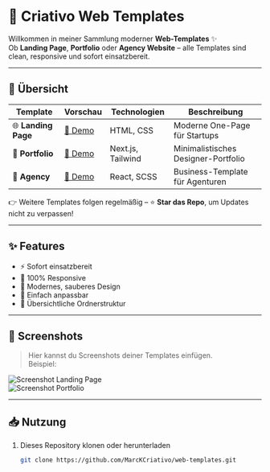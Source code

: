 # 🚀 Criativo Web Templates

Willkommen in meiner Sammlung moderner **Web-Templates** ✨  
Ob **Landing Page**, **Portfolio** oder **Agency Website** – alle Templates sind clean, responsive und sofort einsatzbereit.  

---

## 📂 Übersicht

| Template | Vorschau | Technologien | Beschreibung |
|----------|----------|--------------|--------------|
| 🌐 **Landing Page** | [🔗 Demo](https://deinlink.com/landing) | HTML, CSS | Moderne One-Page für Startups |
| 🎨 **Portfolio**   | [🔗 Demo](https://deinlink.com/portfolio) | Next.js, Tailwind | Minimalistisches Designer-Portfolio |
| 🏢 **Agency**      | [🔗 Demo](https://deinlink.com/agency) | React, SCSS | Business-Template für Agenturen |

👉 Weitere Templates folgen regelmäßig – ⭐ **Star das Repo**, um Updates nicht zu verpassen!

---

## ✨ Features

- ⚡ Sofort einsatzbereit  
- 📱 100% Responsive  
- 🎨 Modernes, sauberes Design  
- 🔧 Einfach anpassbar  
- 📂 Übersichtliche Ordnerstruktur  

---

## 📸 Screenshots

> Hier kannst du Screenshots deiner Templates einfügen.  
> Beispiel:

![Screenshot Landing Page](./assets/landing.png)  
![Screenshot Portfolio](./assets/portfolio.png)  

---

## 📥 Nutzung

1. Dieses Repository klonen oder herunterladen  
   ```bash
   git clone https://github.com/MarcKCriativo/web-templates.git
